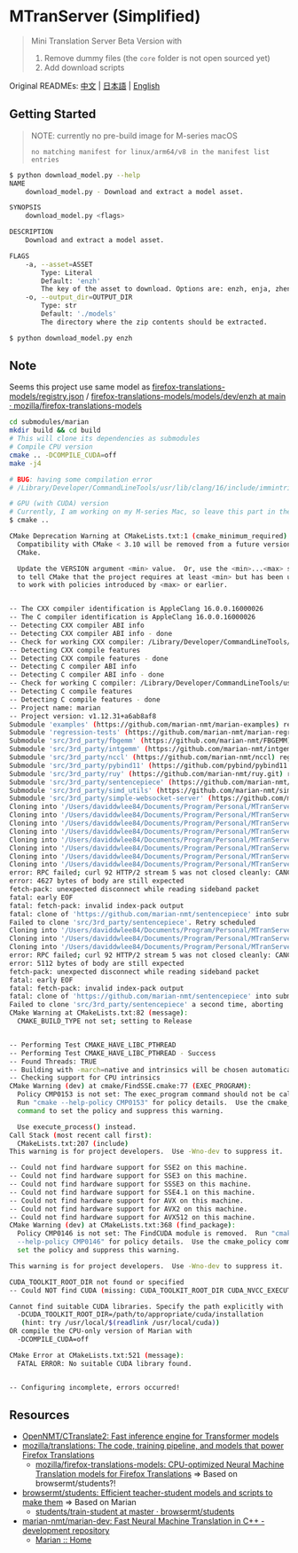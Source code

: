 # MTranServer (Simplified)

> Mini Translation Server Beta Version with
>
> 1. Remove dummy files (the `core` folder is not open sourced yet)
> 2. Add download scripts

Original READMEs: [中文](readme/README_zh.md) | [日本語](readme/README_ja.md) | [English](readme/README_en.md)

## Getting Started

> NOTE: currently no pre-build image for M-series macOS
>
> `no matching manifest for linux/arm64/v8 in the manifest list entries`

```bash
$ python download_model.py --help
NAME
    download_model.py - Download and extract a model asset.

SYNOPSIS
    download_model.py <flags>

DESCRIPTION
    Download and extract a model asset.

FLAGS
    -a, --asset=ASSET
        Type: Literal
        Default: 'enzh'
        The key of the asset to download. Options are: enzh, enja, zhen, jaen.
    -o, --output_dir=OUTPUT_DIR
        Type: str
        Default: './models'
        The directory where the zip contents should be extracted.

$ python download_model.py enzh
```

## Note

Seems this project use same model as [firefox-translations-models/registry.json](https://github.com/mozilla/firefox-translations-models/blob/250530e63f82e032e2aad483ce23f8b1a7635c08/registry.json#L1419-L1441) / [firefox-translations-models/models/dev/enzh at main · mozilla/firefox-translations-models](https://github.com/mozilla/firefox-translations-models/tree/main/models/dev/enzh)

```bash
cd submodules/marian
mkdir build && cd build
# This will clone its dependencies as submodules
# Compile CPU version
cmake .. -DCOMPILE_CUDA=off
make -j4

# BUG: having some compilation error
# /Library/Developer/CommandLineTools/usr/lib/clang/16/include/immintrin.h:14:2: error: "This header is only meant to be used on x86 and x64 architecture"
```

```bash
# GPU (with CUDA) version
# Currently, I am working on my M-series Mac, so leave this part in the future
$ cmake ..

CMake Deprecation Warning at CMakeLists.txt:1 (cmake_minimum_required):
  Compatibility with CMake < 3.10 will be removed from a future version of
  CMake.

  Update the VERSION argument <min> value.  Or, use the <min>...<max> syntax
  to tell CMake that the project requires at least <min> but has been updated
  to work with policies introduced by <max> or earlier.


-- The CXX compiler identification is AppleClang 16.0.0.16000026
-- The C compiler identification is AppleClang 16.0.0.16000026
-- Detecting CXX compiler ABI info
-- Detecting CXX compiler ABI info - done
-- Check for working CXX compiler: /Library/Developer/CommandLineTools/usr/bin/c++ - skipped
-- Detecting CXX compile features
-- Detecting CXX compile features - done
-- Detecting C compiler ABI info
-- Detecting C compiler ABI info - done
-- Check for working C compiler: /Library/Developer/CommandLineTools/usr/bin/cc - skipped
-- Detecting C compile features
-- Detecting C compile features - done
-- Project name: marian
-- Project version: v1.12.31+a6ab8af8
Submodule 'examples' (https://github.com/marian-nmt/marian-examples) registered for path 'examples'
Submodule 'regression-tests' (https://github.com/marian-nmt/marian-regression-tests) registered for path 'regression-tests'
Submodule 'src/3rd_party/fbgemm' (https://github.com/marian-nmt/FBGEMM) registered for path 'src/3rd_party/fbgemm'
Submodule 'src/3rd_party/intgemm' (https://github.com/marian-nmt/intgemm/) registered for path 'src/3rd_party/intgemm'
Submodule 'src/3rd_party/nccl' (https://github.com/marian-nmt/nccl) registered for path 'src/3rd_party/nccl'
Submodule 'src/3rd_party/pybind11' (https://github.com/pybind/pybind11.git) registered for path 'src/3rd_party/pybind11'
Submodule 'src/3rd_party/ruy' (https://github.com/marian-nmt/ruy.git) registered for path 'src/3rd_party/ruy'
Submodule 'src/3rd_party/sentencepiece' (https://github.com/marian-nmt/sentencepiece) registered for path 'src/3rd_party/sentencepiece'
Submodule 'src/3rd_party/simd_utils' (https://github.com/marian-nmt/simd_utils.git) registered for path 'src/3rd_party/simd_utils'
Submodule 'src/3rd_party/simple-websocket-server' (https://github.com/marian-nmt/Simple-WebSocket-Server) registered for path 'src/3rd_party/simple-websocket-server'
Cloning into '/Users/daviddwlee84/Documents/Program/Personal/MTranServerSimplify/submodules/marian/examples'...
Cloning into '/Users/daviddwlee84/Documents/Program/Personal/MTranServerSimplify/submodules/marian/regression-tests'...
Cloning into '/Users/daviddwlee84/Documents/Program/Personal/MTranServerSimplify/submodules/marian/src/3rd_party/fbgemm'...
Cloning into '/Users/daviddwlee84/Documents/Program/Personal/MTranServerSimplify/submodules/marian/src/3rd_party/intgemm'...
Cloning into '/Users/daviddwlee84/Documents/Program/Personal/MTranServerSimplify/submodules/marian/src/3rd_party/nccl'...
Cloning into '/Users/daviddwlee84/Documents/Program/Personal/MTranServerSimplify/submodules/marian/src/3rd_party/pybind11'...
Cloning into '/Users/daviddwlee84/Documents/Program/Personal/MTranServerSimplify/submodules/marian/src/3rd_party/ruy'...
Cloning into '/Users/daviddwlee84/Documents/Program/Personal/MTranServerSimplify/submodules/marian/src/3rd_party/sentencepiece'...
error: RPC failed; curl 92 HTTP/2 stream 5 was not closed cleanly: CANCEL (err 8)
error: 4627 bytes of body are still expected
fetch-pack: unexpected disconnect while reading sideband packet
fatal: early EOF
fatal: fetch-pack: invalid index-pack output
fatal: clone of 'https://github.com/marian-nmt/sentencepiece' into submodule path '/Users/daviddwlee84/Documents/Program/Personal/MTranServerSimplify/submodules/marian/src/3rd_party/sentencepiece' failed
Failed to clone 'src/3rd_party/sentencepiece'. Retry scheduled
Cloning into '/Users/daviddwlee84/Documents/Program/Personal/MTranServerSimplify/submodules/marian/src/3rd_party/simd_utils'...
Cloning into '/Users/daviddwlee84/Documents/Program/Personal/MTranServerSimplify/submodules/marian/src/3rd_party/simple-websocket-server'...
Cloning into '/Users/daviddwlee84/Documents/Program/Personal/MTranServerSimplify/submodules/marian/src/3rd_party/sentencepiece'...
error: RPC failed; curl 92 HTTP/2 stream 5 was not closed cleanly: CANCEL (err 8)
error: 5112 bytes of body are still expected
fetch-pack: unexpected disconnect while reading sideband packet
fatal: early EOF
fatal: fetch-pack: invalid index-pack output
fatal: clone of 'https://github.com/marian-nmt/sentencepiece' into submodule path '/Users/daviddwlee84/Documents/Program/Personal/MTranServerSimplify/submodules/marian/src/3rd_party/sentencepiece' failed
Failed to clone 'src/3rd_party/sentencepiece' a second time, aborting
CMake Warning at CMakeLists.txt:82 (message):
  CMAKE_BUILD_TYPE not set; setting to Release


-- Performing Test CMAKE_HAVE_LIBC_PTHREAD
-- Performing Test CMAKE_HAVE_LIBC_PTHREAD - Success
-- Found Threads: TRUE
-- Building with -march=native and intrinsics will be chosen automatically by the compiler to match the current machine.
-- Checking support for CPU intrinsics
CMake Warning (dev) at cmake/FindSSE.cmake:77 (EXEC_PROGRAM):
  Policy CMP0153 is not set: The exec_program command should not be called.
  Run "cmake --help-policy CMP0153" for policy details.  Use the cmake_policy
  command to set the policy and suppress this warning.

  Use execute_process() instead.
Call Stack (most recent call first):
  CMakeLists.txt:207 (include)
This warning is for project developers.  Use -Wno-dev to suppress it.

-- Could not find hardware support for SSE2 on this machine.
-- Could not find hardware support for SSE3 on this machine.
-- Could not find hardware support for SSSE3 on this machine.
-- Could not find hardware support for SSE4.1 on this machine.
-- Could not find hardware support for AVX on this machine.
-- Could not find hardware support for AVX2 on this machine.
-- Could not find hardware support for AVX512 on this machine.
CMake Warning (dev) at CMakeLists.txt:368 (find_package):
  Policy CMP0146 is not set: The FindCUDA module is removed.  Run "cmake
  --help-policy CMP0146" for policy details.  Use the cmake_policy command to
  set the policy and suppress this warning.

This warning is for project developers.  Use -Wno-dev to suppress it.

CUDA_TOOLKIT_ROOT_DIR not found or specified
-- Could NOT find CUDA (missing: CUDA_TOOLKIT_ROOT_DIR CUDA_NVCC_EXECUTABLE CUDA_INCLUDE_DIRS CUDA_CUDART_LIBRARY) (Required is at least version "9.0")

Cannot find suitable CUDA libraries. Specify the path explicitly with
  -DCUDA_TOOLKIT_ROOT_DIR=/path/to/appropriate/cuda/installation
   (hint: try /usr/local/$(readlink /usr/local/cuda))
OR compile the CPU-only version of Marian with
  -DCOMPILE_CUDA=off

CMake Error at CMakeLists.txt:521 (message):
  FATAL ERROR: No suitable CUDA library found.


-- Configuring incomplete, errors occurred!
```

## Resources

- [OpenNMT/CTranslate2: Fast inference engine for Transformer models](https://github.com/OpenNMT/CTranslate2)
- [mozilla/translations: The code, training pipeline, and models that power Firefox Translations](https://github.com/mozilla/translations)
  - [mozilla/firefox-translations-models: CPU-optimized Neural Machine Translation models for Firefox Translations](https://github.com/mozilla/firefox-translations-models) => Based on browsermt/students?!
- [browsermt/students: Efficient teacher-student models and scripts to make them](https://github.com/browsermt/students) => Based on Marian
  - [students/train-student at master · browsermt/students](https://github.com/browsermt/students/tree/master/train-student)
- [marian-nmt/marian-dev: Fast Neural Machine Translation in C++ - development repository](https://github.com/marian-nmt/marian-dev)
  - [Marian :: Home](https://marian-nmt.github.io/)
